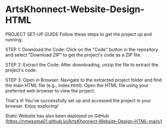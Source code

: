 # ArtsKhonnect-Website-Design-HTML

PROJECT SET-UP GUIDE
Follow these steps to get the project up and running:

STEP 1: Download the Code: Click on the "Code" button in the repository and select "Download ZIP" to get the project's code as a ZIP file.

STEP 2: Extract the Code: After downloading, unzip the file to extract the project's code.

STEP 3: Open in Browser: Navigate to the extracted project folder and find the main HTML file (e.g., index.html). Open the HTML file using your preferred web browser to view the project.

That's it! You've successfully set up and accessed the project in your browser. Enjoy exploring!

Static Website has also been deployed on GitHub (https://nmesoma01.github.io/ArtsKhonnect-Website-Design-HTML-main/)
